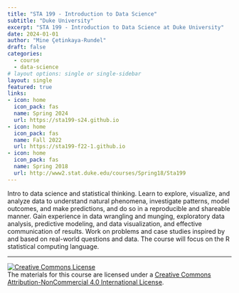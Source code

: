 ```yaml
---
title: "STA 199 - Introduction to Data Science"
subtitle: "Duke University"
excerpt: "STA 199 - Introduction to Data Science at Duke University"
date: 2024-01-01
author: "Mine Çetinkaya-Rundel"
draft: false
categories:
  - course
  - data-science
# layout options: single or single-sidebar
layout: single  
featured: true
links:
- icon: home
  icon_pack: fas
  name: Spring 2024
  url: https://sta199-s24.github.io
- icon: home
  icon_pack: fas
  name: Fall 2022
  url: https://sta199-f22-1.github.io
- icon: home
  icon_pack: fas
  name: Spring 2018
  url: http://www2.stat.duke.edu/courses/Spring18/Sta199
---
```


Intro to data science and statistical thinking. Learn to explore, visualize, and analyze data to understand natural phenomena, investigate patterns, model outcomes, and make predictions, and do so in a reproducible and shareable manner. Gain experience in data wrangling and munging, exploratory data analysis, predictive modeling, and data visualization, and effective communication of results. Work on problems and case studies inspired by and based on real-world questions and data. The course will focus on the R statistical computing language.

---

<a rel="license" href="http://creativecommons.org/licenses/by-nc/4.0/"><img alt="Creative Commons License" style="border-width:0" src="https://i.creativecommons.org/l/by-nc/4.0/88x31.png" /></a><br />The materials for this course are licensed under a <a rel="license" href="http://creativecommons.org/licenses/by-nc/4.0/">Creative Commons Attribution-NonCommercial 4.0 International License</a>.
